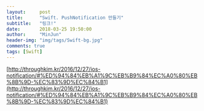 ```yaml
---
layout:     post
title:      "Swift. PushNotification 만들기"
subtitle:   "링크!"
date:       2018-03-25 19:50:00
author:     "MinJun"
header-img: "img/tags/Swift-bg.jpg"
comments: true 
tags: [Swift]
---
```


[http://throughkim.kr/2016/12/27/ios-notification/#%ED%94%84%EB%A1%9C%EB%B9%84%EC%A0%80%EB%8B%9D-%EC%83%9D%EC%84%B1](http://throughkim.kr/2016/12/27/ios-notification/#%ED%94%84%EB%A1%9C%EB%B9%84%EC%A0%80%EB%8B%9D-%EC%83%9D%EC%84%B1)<br>
